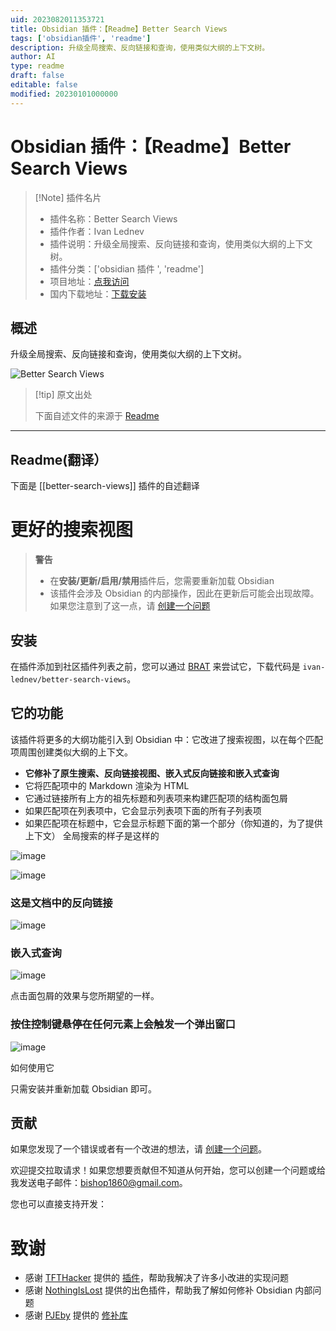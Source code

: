 ```yaml
---
uid: 2023082011353721
title: Obsidian 插件：【Readme】Better Search Views
tags: ['obsidian插件', 'readme']
description: 升级全局搜索、反向链接和查询，使用类似大纲的上下文树。
author: AI
type: readme
draft: false
editable: false
modified: 20230101000000
---
```


# Obsidian 插件：【Readme】Better Search Views

> [!Note] 插件名片
> - 插件名称：Better Search Views
> - 插件作者：Ivan Lednev
> - 插件说明：升级全局搜索、反向链接和查询，使用类似大纲的上下文树。
> - 插件分类：['obsidian 插件 ', 'readme']
> - 项目地址：[点我访问](https://github.com/ivan-lednev/better-search-views)
> - 国内下载地址：[下载安装](https://pkmer.cn/products/plugin/pluginMarket/?better-search-views)

## 概述

升级全局搜索、反向链接和查询，使用类似大纲的上下文树。

![Better Search Views](https://cdn.pkmer.cn/covers/better-search-views.gif!pkmer)

> [!tip] 原文出处
>
>下面自述文件的来源于 [Readme](https://ghproxy.net/https://raw.githubusercontent.com/ivan-lednev/better-search-views/master/README.md)

---

## Readme(翻译）

下面是 [[better-search-views]] 插件的自述翻译

# 更好的搜索视图

> **警告**
>
> - 在**安装/更新/启用/禁用**插件后，您需要重新加载 Obsidian
> - 该插件会涉及 Obsidian 的内部操作，因此在更新后可能会出现故障。如果您注意到了这一点，请 [创建一个问题](https://github.com/ivan-lednev/better-search-views/issues)

## 安装

在插件添加到社区插件列表之前，您可以通过 [BRAT](https://github.com/TfTHacker/obsidian42-brat) 来尝试它，下载代码是 `ivan-lednev/better-search-views`。

## 它的功能

该插件将更多的大纲功能引入到 Obsidian 中：它改进了搜索视图，以在每个匹配项周围创建类似大纲的上下文。

- **它修补了原生搜索、反向链接视图、嵌入式反向链接和嵌入式查询**
- 它将匹配项中的 Markdown 渲染为 HTML
- 它通过链接所有上方的祖先标题和列表项来构建匹配项的结构面包屑
- 如果匹配项在列表项中，它会显示列表项下面的所有子列表项
- 如果匹配项在标题中，它会显示标题下面的第一个部分（你知道的，为了提供上下文）
全局搜索的样子是这样的

![image](https://github.com/ivan-lednev/better-search-views/assets/41428836/844d217f-2c70-42fa-83a3-d38d81294f6a)

![image](https://github.com/ivan-lednev/better-search-views/assets/41428836/94ee1165-4ee3-4af9-8031-fb4b7f13588c)

### 这是文档中的反向链接

![image](https://github.com/ivan-lednev/better-search-views/assets/41428836/2f5229bc-8d3d-4027-b01c-fa36d5872716)

### 嵌入式查询

![image](https://github.com/ivan-lednev/better-search-views/assets/41428836/bdf7fb5d-dcc2-4067-9abb-9c2064c09a27)

点击面包屑的效果与您所期望的一样。

### 按住控制键悬停在任何元素上会触发一个弹出窗口

![image](hover-demo.gif)

如何使用它

只需安装并重新加载 Obsidian 即可。

## 贡献

如果您发现了一个错误或者有一个改进的想法，请 [创建一个问题](https://github.com/ivan-lednev/better-search-views/issues)。

欢迎提交拉取请求！如果您想要贡献但不知道从何开始，您可以创建一个问题或给我发送电子邮件：<bishop1860@gmail.com>。

您也可以直接支持开发：

# 致谢

- 感谢 [TFTHacker](https://tfthacker.com/) 提供的 [插件](https://github.com/TfTHacker/obsidian42-strange-new-worlds)，帮助我解决了许多小改进的实现问题
- 感谢 [NothingIsLost](https://github.com/nothingislost) 提供的出色插件，帮助我了解如何修补 Obsidian 内部问题
- 感谢 [PJEby](https://github.com/pjeby) 提供的 [修补库](https://github.com/pjeby/monkey-around)



